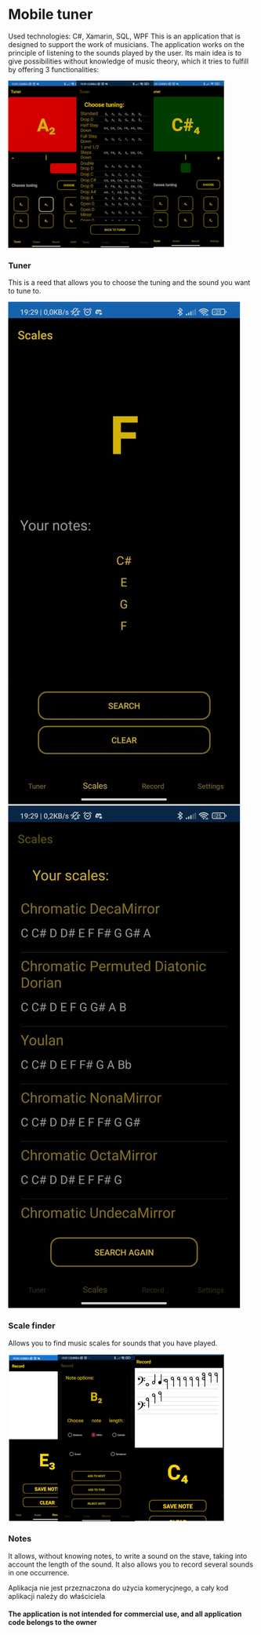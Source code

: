 
# Mobile tuner
Used technologies: C#, Xamarin, SQL, WPF
This is an application that is designed to support the work of musicians. The application works on the principle of listening to the sounds played by the user. Its main idea is to give possibilities without knowledge of music theory, which it tries to fulfill by offering 3 functionalities:

![alt text](https://github.com/Zyla303/Tuner-Mobile-App/blob/main/IMG/tuner111.png?raw=true)


### Tuner

This is a reed that allows you to choose the tuning and the sound you want to tune to.

![alt text](https://github.com/Zyla303/Tuner-Mobile-App/blob/main/IMG/scalefinder1.jpg?raw=true)
![alt text](https://github.com/Zyla303/Tuner-Mobile-App/blob/main/IMG/scalefinder2.jpg?raw=true)


### Scale finder

Allows you to find music scales for sounds that you have played.

![alt text](https://github.com/Zyla303/Tuner-Mobile-App/blob/main/IMG/notes111.png?raw=true)


### Notes

It allows, without knowing notes, to write a sound on the stave, taking into account the length of the sound. It also allows you to record several sounds in one occurrence.

Aplikacja nie jest przeznaczona do użycia komerycjnego, a cały kod aplikacji należy do właściciela

#### The application is not intended for commercial use, and all application code belongs to the owner
